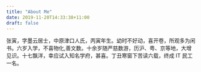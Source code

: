 ```yaml
---
title: "About Me"
date: 2019-11-20T14:33:38+11:00
draft: false
---
```


张寅，字墨云居士，中原津口人氏，丙寅年生。幼时不好动，喜开卷，所观多为闲书。六岁入学，不喜物化,善文数。十余岁随严慈数游，历沪、粤、京等地，大增见识。十七飘洋，幸应试入知名学府，甚喜。丁丑寒窗下苦读六载，终成 IT 民工一名。

